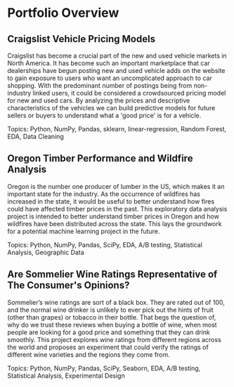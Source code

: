 # Portfolio Overview

## Craigslist Vehicle Pricing Models
  
  Craigslist has become a crucial part of the new and used vehicle markets in North America. It has become such an important marketplace that car dealerships have begun posting new and used vehicle adds on the website to gain exposure to users who want an uncomplicated approach to car shopping. With the predominant number of postings being from non-industry linked users, it could be considered a crowdsourced pricing model for new and used cars. By analyzing the prices and descriptive characteristics of the vehicles we can build predictive models for future sellers or buyers to understand what a 'good price' is for a vehicle.

Topics: Python, NumPy, Pandas, sklearn, linear-regression, Random Forest, EDA, Data Cleaning

## Oregon Timber Performance and Wildfire Analysis
  
  Oregon is the number one producer of lumber in the US, which makes it an important state for the industry. As the occurrence of wildfires has increased in the state, it would be useful to better understand how fires could have affected timber prices in the past. This exploratory data analysis project is intended to better understand timber prices in Oregon and how wildfires have been distributed across the state. This lays the groundwork for a potential machine learning project in the future.

Topics: Python, NumPy, Pandas, SciPy, EDA, A/B testing, Statistical Analysis, Geographic Data


## Are Sommelier Wine Ratings Representative of The Consumer's Opinions?

  Sommelier’s wine ratings are sort of a black box. They are rated out of 100, and the normal wine drinker is unlikely to ever pick out the hints of fruit (other than grapes) or tobacco in their bottle. That begs the question of, why do we trust these reviews when buying a bottle of wine, when most people are looking for a good price and something that they can drink smoothly. This project explores wine ratings from different regions across the world and proposes an experiment that could verify the ratings of different wine varieties and the regions they come from.

Topics: Python, NumPy, Pandas, SciPy, Seaborn, EDA, A/B testing, Statistical Analysis, Experimental Design

